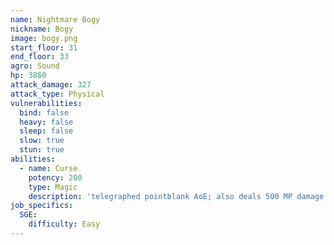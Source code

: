 ```yaml
---
name: Nightmare Bogy
nickname: Bogy
image: bogy.png
start_floor: 31
end_floor: 33
agro: Sound
hp: 3860
attack_damage: 327
attack_type: Physical
vulnerabilities:
  bind: false
  heavy: false
  sleep: false
  slow: true
  stun: true
abilities:
  - name: Curse
    potency: 200
    type: Magic
    description: 'telegraphed pointblank AoE; also deals 500 MP damage'
job_specifics:
  SGE:
    difficulty: Easy
---
```

